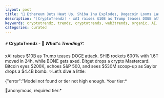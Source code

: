 ```yaml
---
layout: post
title: "🌇 Ethereum Bets Heat Up, Shiba Inu Explodes, Dogecoin Looms Large"
description: "[CryptoTrendz] - xAI raises $10B as Trump teases DOGE attack. SHIB rockets 600% with 1.6T moved in 24h, while BONE gets axed. Bitget drops a crypto Mastercard. Bitcoin eyes $200K, echoes S&P 500, and sees $530M scoop-up as Saylor drops a $4.4B bomb."
keywords: cryptotrendz, trendz, cryptotrends, web3trends, organic, AI, Bank, XRP, Trump, CEO, DOGE, Dogecoin, ETH, CTO, Bitcoin, stablecoin, BTC, crypto
categories: curated
---
```


#### ⚡ CryptoTrendz - 📌 *What's Trending?:*

xAI raises $10B as Trump teases DOGE attack. SHIB rockets 600% with 1.6T moved in 24h, while BONE gets axed. Bitget drops a crypto Mastercard. Bitcoin eyes $200K, echoes S&P 500, and sees $530M scoop-up as Saylor drops a $4.4B bomb. ✨Let’s dive a little:


{"error":"Model not found or tier not high enough. Your tier:*  

🔹anonymous, required tier:*  

